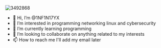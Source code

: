 ![3492868](https://github.com/1NF1N17YX/1NF1N17YX/assets/131818684/fae31b9f-715c-498a-beb4-9d5b6205bb8b)
- 👋 Hi, I’m @1NF1N17YX
- 👀 I’m interested in programming networking linux and cybersecurity 
- 🌱 I’m currently learning programming
- 💞️ I’m looking to collaborate on anything related to my interests
- 📫 How to reach me I'll add my email later

<!---
1NF1N17YX/1NF1N17YX is a ✨ special ✨ repository because its `README.md` (this file) appears on your GitHub profile.
You can click the Preview link to take a look at your changes.
--->
